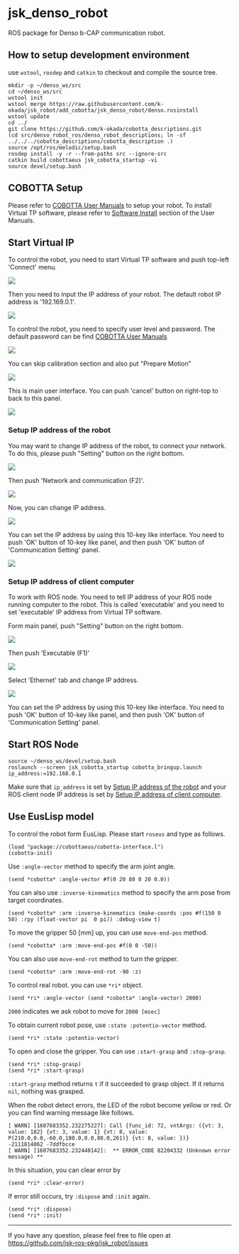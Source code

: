 # jsk_denso_robot


ROS package for Denso b-CAP communication robot.


## How to setup development environment

use `wstool`, `rosdep` and `catkin` to checkout and compile the source tree.

```
mkdir -p ~/denso_ws/src
cd ~/denso_ws/src
wstool init
wstool merge https://raw.githubusercontent.com/k-okada/jsk_robot/add_cobotta/jsk_denso_robot/denso.rosinstall
wstool update
cd ../
git clone https://github.com/k-okada/cobotta_descriptions.git
(cd src/denso_robot_ros/denso_robot_descriptions; ln -sf ../../../cobotta_descriptions/cobotta_description .)
source /opt/ros/melodic/setup.bash
rosdep install -y -r --from-paths src --ignore-src
catkin build cobottaeus jsk_cobotta_startup -vi
source devel/setup.bash
```

## COBOTTA Setup

Please refer to [COBOTTA User Manuals](https://www.fa-manuals.denso-wave.com/jp/COBOTTA/007030/) to setup your robot.
To install Virtual TP software, please refer to [Software Install](https://www.fa-manuals.denso-wave.com/jp/COBOTTA/007263/) section of the User Manuals.

## Start Virtual IP

To control the robot, you need to start Virtual TP software and push top-left 'Connect' menu.


![](img/vtp-init.png)

Then you need to input the IP address of your robot. The default robot IP address is '192.169.0.1'.

![](img/vtp-connect.png)

To control the robot, you need to specify user level and password. The default password can be find [COBOTTA User Manuals](https://www.fa-manuals.denso-wave.com/jp/COBOTTA/007030/)

![](img/vtp-login.png)

You can skip calibration section and also put "Prepare Motion"

![](img/vtp-skip.png)

This is main user interface. You can push 'cancel' button on right-top to back to this panel.

![](img/vtp-display.png)

### Setup IP address of the robot

You may want to change IP address of the robot, to connect your network. To do this, please push "Setting" button on the right bottom.

![](img/vtp-exec1.png)

Then push 'Network and communication (F2)'.

![](img/vtp-network1.png)

Now, you can change IP address.

![](img/vtp-network2.png)

You can set the IP address by using this 10-key like interface. You need to push 'OK' button of 10-key like panel, and then push 'OK' button of 'Communication Setting' panel.

![](img/vtp-network3.png)

### Setup IP address of client computer

To work with ROS node. You need to tell IP address of your ROS node running computer to the robot.
This is called 'executable' and you need to set 'executable' IP address from Virtual TP software.

Form main panel, push "Setting" button on the right bottom.

![](img/vtp-exec2.png)

Then push 'Executable (F1)'

![](img/vtp-exec3.png)

Select 'Ethernet' tab and change IP address.

![](img/vtp-exec4.png)

You can set the IP address by using this 10-key like interface. You need to push 'OK' button of 10-key like panel, and then push 'OK' button of 'Communication Setting' panel.

## Start ROS Node

```
source ~/denso_ws/devel/setup.bash
roslaunch --screen jsk_cobotta_startup cobotta_bringup.launch ip_address:=192.168.0.1
```

Make sure that `ip_address` is set by [Setup IP address of the robot](#setup-ip-address-of-the-robot) and your ROS client node IP address is set by [Setup IP address of client computer](#setup-ip-address-of-client-computer).

## Use EusLisp model

To control the robot form EusLisp. Please start `roseus` and type as follows.

```
(load "package://cobottaeus/cobotta-interface.l")
(cobotta-init)
```

Use `:angle-vector` method to specify the arm joint angle.
```
(send *cobotta* :angle-vector #f(0 20 80 0 20 0.0))
```


You can also use `:inverse-kinematics` method to specify the arm pose from target coordinates.
```
(send *cobotta* :arm :inverse-kinematics (make-coords :pos #f(150 0 50) :rpy (float-vector pi  0 pi)) :debug-view t)
```

To move the gripper 50 [mm] up, you can use `move-end-pos` method.
```
(send *cobotta* :arm :move-end-pos #f(0 0 -50))
```

You can also use `move-end-rot` method to turn the gripper.
```
(send *cobotta* :arm :move-end-rot -90 :z)
```


To control real robot. you can use `*ri*` object.
```
(send *ri* :angle-vector (send *cobotta* :angle-vector) 2000)
```
`2000` indicates we ask robot to move for `2000 [msec]`

To obtain current robot pose, use `:state :potentio-vector` method.
```
(send *ri* :state :potentio-vector)
```

To open and close the gripper. You can use `:start-grasp` and `:stop-grasp`.
```
(send *ri* :stop-grasp)
(send *ri* :start-grasp)
```

`:start-grasp` method returns `t` if it succeeded to grasp object. If it returns `nil`, nothing was grasped.

When the robot detect errors, the LED of the robot become yellow or red. Or you can find warning message like follows.
```
[ WARN] [1607683352.232275227]: Call {func_id: 72, vntArgs: ({vt: 3, value: 182} {vt: 3, value: 1} {vt: 8, value: P(210.0,0.0,-60.0,180.0,0.0,80.0,261)} {vt: 8, value: })}
-2111814862 -7ddfbcce
[ WARN] [1607683352.232440142]:  ** ERROR_CODE 82204332 (Unknown error message) **
```
In this situation, you can clear error by
```
(send *ri* :clear-error)
```

If error still occurs, try `:dispose` and `:init` again.
```
(send *ri* :dispose)
(send *ri* :init)
```

---
If you have any question, please feel free to file open at https://github.com/jsk-ros-pkg/jsk_robot/issues
